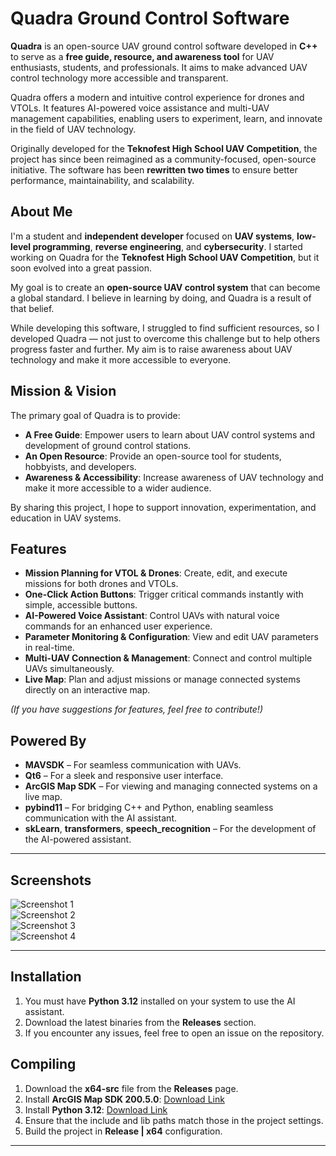 # Quadra Ground Control Software

**Quadra** is an open-source UAV ground control software developed in **C++** to serve as a **free guide, resource, and awareness tool** for UAV enthusiasts, students, and professionals. It aims to make advanced UAV control technology more accessible and transparent.

Quadra offers a modern and intuitive control experience for drones and VTOLs. It features AI-powered voice assistance and multi-UAV management capabilities, enabling users to experiment, learn, and innovate in the field of UAV technology.

Originally developed for the **Teknofest High School UAV Competition**, the project has since been reimagined as a community-focused, open-source initiative. The software has been **rewritten two times** to ensure better performance, maintainability, and scalability.

## About Me

I'm a student and **independent developer** focused on **UAV systems**, **low-level programming**, **reverse engineering**, and **cybersecurity**. I started working on Quadra for the **Teknofest High School UAV Competition**, but it soon evolved into a great passion.

My goal is to create an **open-source UAV control system** that can become a global standard. I believe in learning by doing, and Quadra is a result of that belief.

While developing this software, I struggled to find sufficient resources, so I developed Quadra — not just to overcome this challenge but to help others progress faster and further. My aim is to raise awareness about UAV technology and make it more accessible to everyone.

## Mission & Vision

The primary goal of Quadra is to provide:  
- **A Free Guide**: Empower users to learn about UAV control systems and development of ground control stations.
- **An Open Resource**: Provide an open-source tool for students, hobbyists, and developers.  
- **Awareness & Accessibility**: Increase awareness of UAV technology and make it more accessible to a wider audience.

By sharing this project, I hope to support innovation, experimentation, and education in UAV systems.

## Features

- **Mission Planning for VTOL & Drones**: Create, edit, and execute missions for both drones and VTOLs.  
- **One-Click Action Buttons**: Trigger critical commands instantly with simple, accessible buttons.  
- **AI-Powered Voice Assistant**: Control UAVs with natural voice commands for an enhanced user experience.  
- **Parameter Monitoring & Configuration**: View and edit UAV parameters in real-time.  
- **Multi-UAV Connection & Management**: Connect and control multiple UAVs simultaneously.  
- **Live Map**: Plan and adjust missions or manage connected systems directly on an interactive map.

*(If you have suggestions for features, feel free to contribute!)*

## Powered By

- **MAVSDK** – For seamless communication with UAVs.  
- **Qt6** – For a sleek and responsive user interface.  
- **ArcGIS Map SDK** – For viewing and managing connected systems on a live map.  
- **pybind11** – For bridging C++ and Python, enabling seamless communication with the AI assistant.  
- **skLearn**, **transformers**, **speech_recognition** – For the development of the AI-powered assistant.

---

## Screenshots

![Screenshot 1](https://i.imgur.com/cugY34p.png)  
![Screenshot 2](https://i.imgur.com/TQc6vZC.png)  
![Screenshot 3](https://i.imgur.com/BCOdIqy.png)  
![Screenshot 4](https://i.imgur.com/w9OENam.png)

---

## Installation

1. You must have **Python 3.12** installed on your system to use the AI assistant.
2. Download the latest binaries from the **Releases** section.
3. If you encounter any issues, feel free to open an issue on the repository.

## Compiling

1. Download the **x64-src** file from the **Releases** page.
2. Install **ArcGIS Map SDK 200.5.0**: [Download Link](https://developers.arcgis.com/qt/downloads/)
3. Install **Python 3.12**: [Download Link](https://www.python.org/downloads/release/python-3125/)
4. Ensure that the include and lib paths match those in the project settings.
5. Build the project in **Release | x64** configuration.

---
